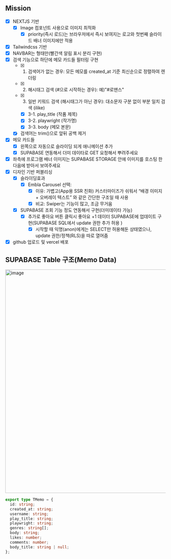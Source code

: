 ## Mission
- [x]  NEXTJS 기반
    - [x]  Image 컴포넌트 사용으로 이미지 최적화
        - [x] priority(즉시 로드)는 브라우저에서 즉시 보여지는 로고와 첫번째 슬라이드 배너 이미지에만 적용  
- [x]  Tailwindcss 기반
- [x]  NAVBAR는 형태만(빨간색 알림 표시 분리 구현)
- [x]  검색 기능으로 하단에 메모 카드들 필터링 구현
    - [x]  1. 검색어가 없는 경우: 모든 메모를 created_at 기준 최신순으로 정렬하여 렌더링
    - [x]  2. 해시태그 검색 (#으로 시작하는 경우): 예)"#로맨스"
    - [x]  3. 일반 키워드 검색 (해시태그가 아닌 경우): 대소문자 구분 없이 부분 일치 검색 (ilike)
        - [x] 3-1. play_title (작품 제목)
        - [x] 3-2. playwright (작가명)
        - [x] 3-3. body (메모 본문)
    - [x] 검색어는 trim()으로 앞뒤 공백 제거
- [x]  메모 카드들
    - [x]  왼쪽으로 자동으로 슬라이딩 되게 애니메이션 추가
    - [x]  SUPABASE 연동해서 더미 데이타로 GET 요청해서 뿌려주세요
- [x]  좌측에 프로그램 배너 이미지는  SUPABASE STORAGE 안에 이미지를 호스팅 한다음에 받아서 보여주세요
- [x]  디자인 기반 퍼블리싱
    - [x]  슬라이딩효과
        - [x]  Embla Carousel 선택:
            - [x]  이유: 가볍고(App용 SSR 친화) 커스터마이즈가 쉬워서 “배경 이미지 + 오버레이 텍스트” 와 같은 간단한 구조일 때 사용
            - [x]  비교: Swiper는 기능이 많고, 조금 무거움
    - [x]  SUPABASE 조회 기능 정도 연동해서 구현(더미데이타 가능)
        - [x]  추가로 좋아요 버튼 클릭시 좋아요 +1 데이터 SUPABASE에 업데이트 구현(SUPABASE SQL에서 update 권한 추가 허용 )
            - [x]  시작할 때 익명(anon)에게는 SELECT만 허용해둔 상태였으나, update 권한/정책(RLS)을 따로 열어줌
- [x]  github 업로드 및 vercel 배포

## SUPABASE Table 구조(Memo Data)
<img width="667" height="701" alt="image" src="https://github.com/user-attachments/assets/af0d2456-bf36-434f-8cd3-c11720077122" />

```ts
export type TMemo = {
  id: string;
  created_at: string;
  username: string;
  play_title: string;
  playwright: string;
  genres: string[];
  body: string;
  likes: number;
  comments: number;
  body_title: string | null;
};


```
